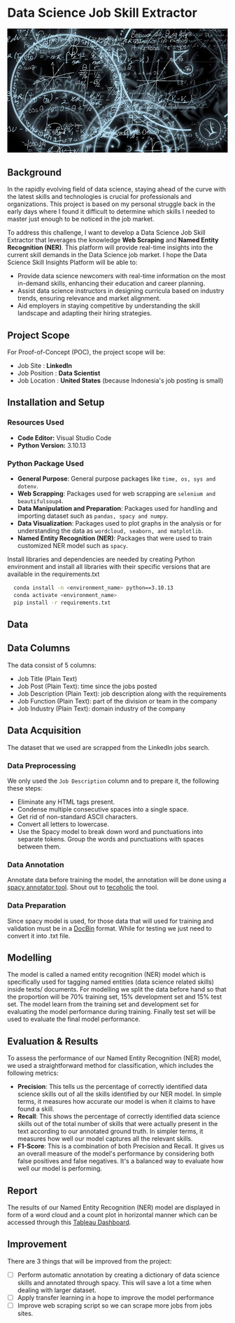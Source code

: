 
# Data Science Job Skill Extractor

<p align="center">
  <img src="reports/figures/data-science-skills.jpg" alt="Data Science Skills"/>
</p>


## Background
In the rapidly evolving field of data science, staying ahead of the curve with the latest skills and technologies is crucial for professionals and organizations. This project is based on my personal struggle back in the early days where I found it difficult to determine which skills I needed to master just enough to be noticed in the job market.

To address this challenge, I want to develop a Data Science Job Skill Extractor that leverages the knowledge **Web Scraping** and **Named Entity Recognition (NER)**. This platform will provide real-time insights into the current skill demands in the Data Science job market. I hope the Data Science Skill Insights Platform will be able to:

- Provide data science newcomers with real-time information on the most in-demand skills, enhancing their education and career planning.
- Assist data science instructors in designing curricula based on industry trends, ensuring relevance and market alignment.
- Aid employers in staying competitive by understanding the skill landscape and adapting their hiring strategies.
## Project Scope
For Proof-of-Concept (POC), the project scope will be:
- Job Site : **LinkedIn**
- Job Position : **Data Scientist**
- Job Location : **United States** (because Indonesia's job posting is small)

## Installation and Setup
### Resources Used
- **Code Editor:** Visual Studio Code
- **Python Version:** 3.10.13

### Python Package Used
- **General Purpose**: General purpose packages like `time, os, sys and dotenv`.
- **Web Scrapping**: Packages used for web scrapping are `selenium and beautifulsoup4`.
- **Data Manipulation and Preparation**: Packages used for handling and importing dataset such as `pandas, spacy and numpy`.
- **Data Visualization**: Packages used to plot graphs in the analysis or for understanding the data as `wordcloud, seaborn, and matplotlib`.
- **Named Entity Recognition (NER)**: Packages that were used to train customized NER model such as `spacy`.

Install libraries and dependencies are needed by creating Python environment and install all libraries with their specific versions that are available in the requirements.txt

```bash
  conda install -n <environment_name> python==3.10.13
  conda activate <environment_name>
  pip install -r requirements.txt
```
## Data
## Data Columns
The data consist of 5 columns:
 - Job Title (Plain Text)
 - Job Post (Plain Text): time since the jobs posted
 - Job Description (Plain Text): job description along with the requirements
 - Job Function (Plain Text): part of the division or team in the company
 - Job Industry (Plain Text): domain industry of the company

## Data Acquisition
The dataset that we used are scrapped from the LinkedIn jobs search.

### Data Preprocessing
We only used the `Job Description` column and to prepare it, the following these steps:
- Eliminate any HTML tags present.
- Condense multiple consecutive spaces into a single space.
- Get rid of non-standard ASCII characters.
- Convert all letters to lowercase.
- Use the Spacy model to break down word and punctuations into separate tokens. Group the words and punctuations with spaces between them.

### Data Annotation
Annotate data before training the model, the annotation will be done using a [spacy annotator tool](https://tecoholic.github.io/ner-annotator/). Shout out to [tecoholic](https://github.com/tecoholic) the tool.

### Data Preparation
Since spacy model is used, for those data that will used for training and validation must be in a [DocBin](https://spacy.io/api/docbin) format. While for testing we just need to convert it into .txt file.

## Modelling
The model is called a named entity recognition (NER) model which is specifically used for tagging named entities (data science related skills) inside texts/ documents. For modelling we split the data before hand so that the proportion will be 70% training set, 15% development set and 15% test set. The model learn from the training set and development set for evaluating the model performance during training. Finally test set will be used to evaluate the final model performance.

## Evaluation & Results
To assess the performance of our Named Entity Recognition (NER) model, we used a straightforward method for classification, which includes the following metrics:

- **Precision**: This tells us the percentage of correctly identified data science skills out of all the skills identified by our NER model. In simple terms, it measures how accurate our model is when it claims to have found a skill.
- **Recall**: This shows the percentage of correctly identified data science skills out of the total number of skills that were actually present in the text according to our annotated ground truth. In simpler terms, it measures how well our model captures all the relevant skills.
- **F1-Score**: This is a combination of both Precision and Recall. It gives us an overall measure of the model's performance by considering both false positives and false negatives. It's a balanced way to evaluate how well our model is performing.

## Report
The results of our Named Entity Recognition (NER) model are displayed in form of a word cloud and a count plot in horizontal manner which can be accessed through this [Tableau Dashboard](https://public.tableau.com/app/profile/marcellinus.witarsah/viz/DataScienceJobSkillsPlatform/Frontpage).

## Improvement
There are 3 things that will be improved from the project:
* [ ] Perform automatic annotation by creating a dictionary of data science skills and annotated through spacy. This will save a lot a time when dealing with larger dataset.
* [ ] Apply transfer learning in a hope to improve the model performance
* [ ] Improve web scraping script so we can scrape more jobs from jobs sites.  

